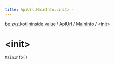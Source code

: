 ```yaml
---
title: ApiUrl.MainInfo.<init> - 
---
```


[be.zvz.kotlininside.value](../../index.html) / [ApiUrl](../index.html) / [MainInfo](index.html) / [&lt;init&gt;](./-init-.html)

# &lt;init&gt;

`MainInfo()`
